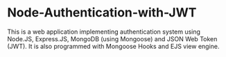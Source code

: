 # Node-Authentication-with-JWT
This is a web application implementing authentication system using Node.JS, Express.JS, MongoDB (using Mongoose) and JSON Web Token (JWT). It is also programmed with Mongoose Hooks and EJS view engine.
